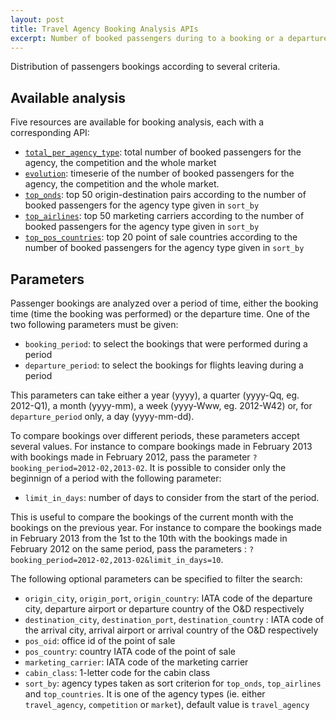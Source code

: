 ```yaml
---
layout: post
title: Travel Agency Booking Analysis APIs
excerpt: Number of booked passengers during to a booking or a departure period of time
---
```


Distribution of passengers bookings according to several criteria.

## Available analysis

Five resources are available for booking analysis, each with a corresponding API:
* [`total_per_agency_type`](/2013/12/17/booking-analysis-total.html): total number of booked passengers for the agency, the competition and the whole market
* [`evolution`](/2013/12/17/booking-analysis-evolution.html): timeserie of the number of booked passengers for the agency, the competition and the whole market.
* [`top_onds`](/2013/12/17/booking-analysis-top-onds.html): top 50 origin-destination pairs according to the number of booked passengers for the agency type given in `sort_by`
* [`top_airlines`](/2013/12/17/booking-analysis-top_airlines.html): top 50 marketing carriers according to the number of booked passengers for the agency type given in `sort_by`
* [`top_pos_countries`](/2013/12/17/booking-analysis-top-countries.html): top 20 point of sale countries according to the number of booked passengers for the agency type given in `sort_by`

## Parameters

Passenger bookings are analyzed over a period of time, either the booking time (time the booking was performed) or the departure time.
One of the two following parameters must be given:
* `booking_period`: to select the bookings that were performed during a period
* `departure_period`: to select the bookings for flights leaving during a period

This parameters can take either a year (yyyy), a quarter (yyyy-Qq, eg. 2012-Q1), a month (yyyy-mm), a week (yyyy-Www, eg. 2012-W42) or, for `departure_period` only, a day (yyyy-mm-dd).

To compare bookings over different periods, these parameters accept several values.
For instance to compare bookings made in February 2013 with bookings made in February 2012, pass the parameter `?booking_period=2012-02,2013-02`.
It is possible to consider only the beginnign of a period with the following parameter:

* `limit_in_days`: number of days to consider from the start of the period.

This is useful to compare the bookings of the current month with the bookings on the previous year.
For instance to compare the bookings made in February 2013 from the 1st to the 10th with the bookings made in February 2012 on the same period, pass the parameters : `?booking_period=2012-02,2013-02&limit_in_days=10`.


The following optional parameters can be specified to filter the search:
* `origin_city`, `origin_port`, `origin_country`: IATA code of the departure city, departure airport or departure country of the O&D respectively
* `destination_city`, `destination_port`, `destination_country` : IATA code of the arrival city, arrival airport or arrival country of the O&D respectively
* `pos_oid`: office id of the point of sale
* `pos_country`: country IATA code of the point of sale
* `marketing_carrier`: IATA code of the marketing carrier
* `cabin_class`: 1-letter code for the cabin class
* `sort_by`: agency types taken as sort criterion for `top_onds`, `top_airlines` and `top_countries`. It is one of the agency types (ie. either `travel_agency`, `competition` or `market`), default value is `travel_agency`


